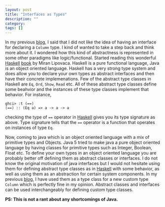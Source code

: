 ```yaml
---
layout: post
title: "Interfaces as Types"
description: ""
category: 
tags: []
---
```


In my previous [blog][generic], I said that I did not like the idea of having an interface for declaring a `Column` type. I kind of wanted to take a step back and think more about it. I wondered how this kind of abstractness is represented in some other paradigms like logic/functional. Started reading this wonderful [Haskell][haskell] [book][book] by Miran Lipovaca. Haskell is a pure functional language, Java is an object oriented language. Haskell has a very strong type system and does allow you to declare your own types as abstract interfaces and then have their concrete implemenations. Few of the abstract type classes in Haskell are `Eq`, `Ord`, `Show`, `Read` etc. All of these abstract type classes define some beahvior and the instances of these type classes implement that behavior. For instance, 

	ghci> :t (==)
	(==) :: (Eq a) => a -> a -> a

checking the type of `==` operator in [Haskell][haskell] gives you its type signature as above. Type signature tells that the `==` operator is a function that operates on instances of type `Eq`.

Now, coming to java which is an object oriented language with a mix of primitive types and Objects. Java 5 tried to make java a pure object oriented language by having classes for primitive types such as Integer, Boolean, Float etc. To define your own types in an object oriented language you are probably better off defining them as abstract classes or interfaces. I do not know the original motivation of java interfaces but I would not hesitate using them for defining abstract type classes as in [Haskell][haskell] with some behavior, as well as using them as an abstraction for certain system components. In my previous [blog][generic], I have used them as a type class for a new custom type `Column` which is perfectly fine in my opinion. Abstract classes and interfaces can be used interchangeably for defining custom type classes.

[generic]: http://piyush0101.github.com/2013/03/24/towards-generic-programming---concept-lifting/
[book]: http://www.amazon.com/Learn-You-Haskell-Great-Good/dp/1593272839/ref=sr_1_1?ie=UTF8&qid=1364686937&sr=8-1&keywords=haskell
[haskell]: http://www.haskell.org/haskellwiki/Haskell

**PS: This is not a rant about any shortcomings of Java.** 
